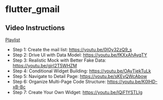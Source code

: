 # flutter_gmail

## Video Instructions

[Playlist](https://www.youtube.com/watch?v=0IOy32zQ9_s&list=PLWIO1jq0WronOimzw5BGlB3F9TU7Celpd)

* Step 1: Create the mail list: https://youtu.be/0IOy32zQ9_s
* Step 2: Drive UI with Data Model: https://youtu.be/fKXxAhAyqTY
* Step 3: Realistic Mock with Better Fake Data: https://youtu.be/gjrI2T5WHZM
* Step 4: Conditional Widget Building: https://youtu.be/OAyTiekTuLk
* Step 5: Navigate to Detail Page: https://youtu.be/sKEyQWcAbow
* Step 6: Organize Multi-Page Code Structure: https://youtu.be/K0IHD-xB-Bc
* Step 7: Create Your Own Widget: https://youtu.be/lQiF1YSTLIg
